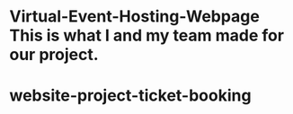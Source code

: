 Virtual-Event-Hosting-Webpage
This is what I and my team made for our project.
=======
# website-project-ticket-booking
